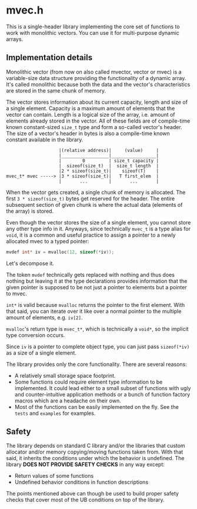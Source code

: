# mvec.h

This is a single-header library implementing the core set of functions to work
with monolithic vectors. You can use it for multi-purpose dynamic arrays.

## Implementation details

Monolithic vector (from now on also called mvector, vector or mvec) is a
variable-size data structure providing the functionality of a dynamic array.
It's called monolithic because both the data and the vector's characteristics
are stored in the same chunk of memory.

The vector stores information about its current capacity, length and size of a
single element. Capacity is a maximum amount of elements that the vector can
contain. Length is a logical size of the array, i.e. amount of elements already
stored in the vector. All of these fields are of compile-time known
constant-sized `size_t` type and form a so-called vector's header. The size of
a vector's header in bytes is also a compile-time known constant available in
the library.

```
                    |(relative address)|     (value)     |
                    |__________________|_________________|
                    |        0         | size_t capacity |
                    |  sizeof(size_t)  |  size_t length  |
                    |2 * sizeof(size_t)|    sizeof(T)    |
mvec_t* mvec -----> |3 * sizeof(size_t)|   T first_elem  |
                    |       ...        |       ...       |
```

When the vector gets created, a single chunk of memory is allocated. The first
`3 * sizeof(size_t)` bytes get reserved for the header. The entire subsequent
section of given chunk is where the actual data (elements of the array) is
stored.

Even though the vector stores the size of a single element, you cannot store
any other type info in it. Anyways, since technically `mvec_t` is a type alias
for `void`, it is a common and useful practice to assign a pointer to a newly
allocated mvec to a typed pointer:

```c
mvdef int* iv = mvalloc(12, sizeof(*iv));
```

Let's decompose it.

The token `mvdef` technically gets replaced with nothing and thus does nothing
but leaving it at the type declarations provides information that the given
pointer is supposed to be not just a pointer to elements but a pointer to mvec.

`int*` is valid because `mvalloc` returns the pointer to the first element.
With that said, you can iterate over it like over a normal pointer to the
multiple amount of elements, e.g. `iv[2]`.

`mvalloc`'s return type is `mvec_t*`, which is technically a `void*`, so the
implicit type conversion occurs.

Since `iv` is a pointer to complete object type, you can just pass
`sizeof(*iv)` as a size of a single element.

The library provides only the core functionality. There are several reasons:
- A relatively small storage space footprint.
- Some functions could require element type information to be implemented. It
could lead either to a small subset of functions with ugly and
counter-intuitive application methods or a bunch of function factory macros
which are a headache on their own.
- Most of the functions can be easily implemented on the fly. See the `tests`
and `examples` for examples.

## Safety

The library depends on standard C library and/or the libraries that custom
allocator and/or memory copying/moving functions taken from. With that said,
it inherits the conditions under which the behavior is undefined. The library
**DOES NOT PROVIDE SAFETY CHECKS** in any way except:
- Return values of some functions
- Undefined behavior conditions in function descriptions

The points mentioned above can though be used to build proper safety checks
that cover most of the UB conditions on top of the library.
